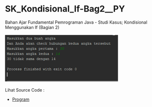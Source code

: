 # SK_Kondisional_If-Bag2__PY
Bahan Ajar Fundamental Pemrograman Java - Studi Kasus; Kondisional Menggunakan If (Bagian 2)<br><br>
<img src="https://github.com/RizkyKhapidsyah/SK_Kondisional_If-Bag2__PY/blob/master/result/001.PNG"><br><br>
Lihat Source Code : <br>
- <a href="https://github.com/RizkyKhapidsyah/SK_Kondisional_If-Bag2__PY/blob/master/com/rk/MainProgram.py">Program</a>
